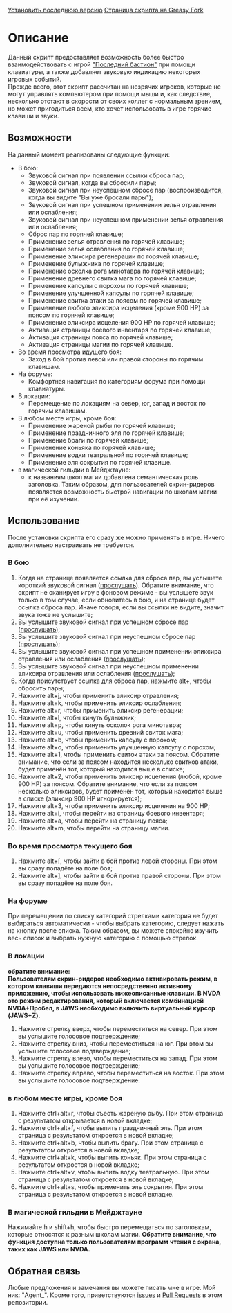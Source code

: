[Установить последнюю версию](https://greasyfork.org/scripts/408433-lbast-accessibilizer/code/Lbast%20accessibilizer.user.js)
[Страница скрипта на Greasy Fork](https://greasyfork.org/ru/scripts/408433-lbast-accessibilizer)

# Описание  

Данный скрипт предоставляет возможность более быстро взаимодействовать с игрой ["Последний бастион"](http://lbast.ru) при помощи клавиатуры, а также добавляет звуковую индикацию некоторых игровых событий.  
Прежде всего, этот скрипт рассчитан на незрячих игроков, которые не могут управлять компьютером при помощи мыши и, как следствие, несколько отстают в скорости от своих коллег с нормальным зрением, но может пригодиться всем, кто хочет использовать в игре горячие клавиши и звуки.  

## Возможности  

На данный момент реализованы следующие функции:  
* В бою:  
  * Звуковой сигнал при появлении ссылки сброса пар;  
  * Звуковой сигнал, когда вы сбросили пары;  
  * Звуковой сигнал при неуспешном сбросе пар (воспроизводится, когда вы видите "Вы уже бросали пары");  
  * Звуковой сигнал при успешном применении зелья отравления или ослабления;  
  * Звуковой сигнал при неуспешном применении зелья отравления или ослабления;  
  * Сброс пар по горячей клавише;  
  * Применение зелья отравления по горячей клавише;  
  * Применение зелья ослабления по горячей клавише;  
  * Применение эликсира регенерации по горячей клавише;  
  * Применение булыжника по горячей клавише;  
  * Применение осколка рога минотавра по горячей клавише;  
  * Применение древнего свитка мага по горячей клавише;  
  * Применение капсулы с порохом по горячей клавише;  
  * Применение улучшенной капсулы по горячей клавише;  
  * Применение свитка атаки за поясом по горячей клавише;  
  * Применение любого эликсира исцеления (кроме 900 HP) за поясом по горячей клавише;  
  * Применение эликсира исцеления 900 HP по горячей клавише;  
  * Активация страницы боевого инвентаря по горячей клавише;  
  * Активация страницы пояса по горячей клавише;  
  * Активация страницы магии по горячей клавише.  
* Во время просмотра идущего боя:  
  * Заход в бой против левой или правой стороны по горячим клавишам.  
* На форуме:  
  * Комфортная навигация по категориям форума при помощи клавиатуры.  
* В локации:  
  * Перемещение по локациям на север, юг, запад и восток по горячим клавишам.
* В любом месте игры, кроме боя:  
  * Применение жареной рыбы по горячей клавише;  
  * Применение праздничного эля по горячей клавише;  
  * Применение браги по горячей клавише;  
  * Применение коньяка по горячей клавише;  
  * Применение водки театральной по горячей клавише;  
  * Применение эля сокрытия по горячей клавише.  
* в магической гильдии в Мейджтауне:  
  * к названиям школ магии добавлена семантическая роль заголовка. Таким образом, для пользователей скрин-ридеров появляется возможность быстрой навигации по школам магии при её изучении.  

## Использование  

После установки скрипта его сразу же можно применять в игре. Ничего дополнительно настраивать не требуется.  

### В бою  

1. Когда на странице появляется ссылка для сброса пар, вы услышете короткий звуковой сигнал ([прослушать](https://raw.githubusercontent.com/Futyn-Maker/Lbast-Accessibilizer/main/sounds/beep.mp3)). Обратите внимание, что скрипт не сканирует игру в фоновом режиме - вы услышете звук только в том случае, если обновитесь в бою, и на странице будет ссылка сброса пар. Иначе говоря, если вы ссылки не видите, значит звука тоже не услышите;  
2. Вы услышите звуковой сигнал при успешном сбросе пар ([прослушать](https://raw.githubusercontent.com/Futyn-Maker/Lbast-Accessibilizer/main/sounds/clear.mp3));  
3. Вы услышите звуковой сигнал при неуспешном сбросе пар ([прослушать](https://raw.githubusercontent.com/Futyn-Maker/Lbast-Accessibilizer/main/sounds/notclear.mp3));  
4. Вы услышите звуковой сигнал при успешном применении эликсира отравления или ослабления ([прослушать](https://raw.githubusercontent.com/Futyn-Maker/Lbast-Accessibilizer/main/sounds/success.mp3));  
5. Вы услышите звуковой сигнал при неуспешном применении эликсира отравления или ослабления ([прослушать](https://raw.githubusercontent.com/Futyn-Maker/Lbast-Accessibilizer/main/sounds/fail.mp3));  
6. Когда присутствует ссылка для сброса пар, нажмите alt+\, чтобы сбросить пары;  
7. Нажмите alt+j, чтобы применить эликсир отравления;  
8. Нажмите alt+k, чтобы применить эликсир ослабления;  
9. Нажмите alt+r, чтобы применить эликсир регенерации;  
10. Нажмите alt+l, чтобы кинуть булыжник;  
11. Нажмите alt+p, чтобы кинуть осколок рога минотавра;  
12. Нажмите alt+u, чтобы применить древний свиток мага;  
13. Нажмите alt+b, чтобы применить капсулу с порохом;  
14. Нажмите alt+o, чтобы применить улучшенную капсулу с порохом;
15. Нажмите alt+1, чтобы применить свиток атаки за поясом. Обратите внимание, что если за поясом находится несколько свитков атаки, будет применён тот, который находится выше в списке;  
16. Нажмите alt+2, чтобы применить эликсир исцеления (любой, кроме 900 HP) за поясом. Обратите внимание, что если за поясом несколько эликсиров, будет применён тот, который находится выше в списке (эликсир 900 HP игнорируется);  
17. Нажмите alt+3, чтобы применить эликсир исцеления на 900 HP;  
18. Нажмите alt+i, чтобы перейти на страницу боевого инвентаря;  
19. Нажмите alt+a, чтобы перейти на страницу пояса;  
20. Нажмите alt+m, чтобы перейти на страницу магии.  

### Во время просмотра текущего боя  

1. Нажмите alt+[, чтобы зайти в бой против левой стороны. При этом вы сразу попадёте на поле боя;  
2. Нажмите alt+], чтобы зайти в бой против правой стороны. При этом вы сразу попадёте на поле боя.  

### На форуме  

При перемещении по списку категорий стрелками категория не будет выбираться автоматически - чтобы выбрать категорию, следует нажать на кнопку после списка. Таким образом, вы можете спокойно изучить весь список и выбрать нужную категорию с помощью стрелок.

### В локации  

**обратите внимание:  
Пользователям скрин-ридеров необходимо активировать режим, в котором клавиши передаются непосредственно активному приложению, чтобы использовать нижеописанные клавиши. В NVDA это режим редактирования, который включается комбинацией NVDA+Пробел, в JAWS необходимо включить виртуальный курсор (JAWS+Z).**  
1. Нажмите стрелку вверх, чтобы переместиться на север. При этом вы услышите голосовое подтверждение;  
2. Нажмите стрелку вниз, чтобы переместиться на юг. При этом вы услышите голосовое подтверждение;  
3. Нажмите стрелку влево, чтобы переместиться на запад. При этом вы услышите голосовое подтверждение;  
4. Нажмите стрелку вправо, чтобы переместиться на восток. При этом вы услышите голосовое подтверждение.  

### в любом месте игры, кроме боя  

1. Нажмите ctrl+alt+r, чтобы съесть жареную рыбу. При этом страница с результатом открывается в новой вкладке;  
2. Нажмите ctrl+alt+f, чтобы выпить праздничный эль. При этом страница с результатом откроется в новой вкладке;  
3. Нажмите ctrl+alt+b, чтобы выпить брагу. При этом страница с результатом откроется в новой вкладке;  
4. Нажмите ctrl+alt+k, чтобы выпить коньяк. При этом страница с результатом откроется в новой вкладке;  
5. Нажмите ctrl+alt+v, чтобы выпить водку театральную. При этом страница с результатом откроется в новой вкладке;  
6. Нажмите ctrl+alt+s, чтобы применить эль сокрытия. При этом страница с результатом откроется в новой вкладке.  

### В магической гильдии в Мейджтауне  

Нажимайте h и shift+h, чтобы быстро перемещаться по заголовкам, которые относятся к разным школам магии. **Обратите внимание, что функция доступна только пользователям программ чтения с экрана, таких как JAWS или NVDA.**  

## Обратная связь  

Любые предложения и замечания вы можете писать мне в игре. Мой ник: "Agent_". Кроме того, приветствуются [issues](https://github.com/Futyn-Maker/Lbast-Accessibilizer/issues) и [Pull Requests](https://github.com/Futyn-Maker/Lbast-Accessibilizer/pulls) в этом репозитории.